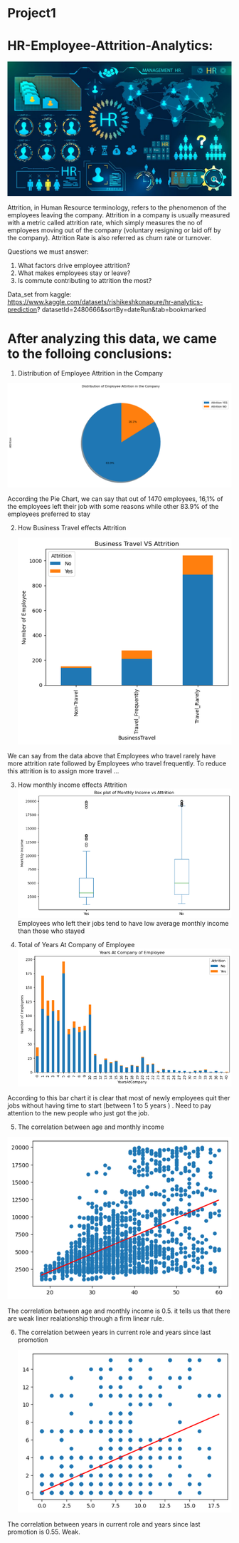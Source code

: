 # Project1

# HR-Employee-Attrition-Analytics:

![](images/HR.jpg)

Attrition, in Human Resource terminology, refers to the phenomenon of the employees leaving the company. Attrition in a company is usually measured with a metric called attrition rate, which simply measures the no of employees moving out of the company (voluntary resigning or laid off by the company). Attrition Rate is also referred as churn rate or turnover.

Questions we must answer: 
1. What factors drive employee attrition?
2. What makes employees stay or  leave?
3. Is commute contributing to attrition the most?

Data_set from kaggle:
https://www.kaggle.com/datasets/rishikeshkonapure/hr-analytics-prediction?
datasetId=2480666&sortBy=dateRun&tab=bookmarked

#   After analyzing this data, we came to the folloing conclusions: 


 1. Distribution of Employee Attrition in the Company

   ![](images/fig1.png)

According the Pie Chart, we can say that out of 1470 employees, 16,1% of the employees left their job with some reasons while other 83.9% of the employees preferred to stay 


 2. How Business Travel effects Attrition
 
    ![](images/fig2.png)

We can say from the data above that Employees who travel rarely have more attrition rate followed by Employees who travel frequently. To reduce this attrition is to assign more travel ...

 
3.  How monthly income effects Attrition
     ![](images/fig4.png)
Employees who left their jobs tend to have low average monthly income than those who stayed

4.  Total of Years At Company of Employee
      ![](images/fig6.png)
    
According to this bar chart it is clear that most of newly employees quit ther jobs without having time to start (between 1 to 5 years ) . 
Need to pay attention to the new people who just got the job.    


5. The correlation between age and monthly income
   
  ![](images/fig5.png)

The correlation between age and monthly income is 0.5. it tells us that there are weak liner realationship through a firm linear rule.
   
6. The correlation between years in current role and years since last promotion
   
    ![](images/fig7.png)
   

The correlation between years in current role and years since last promotion is 0.55. Weak.

 

